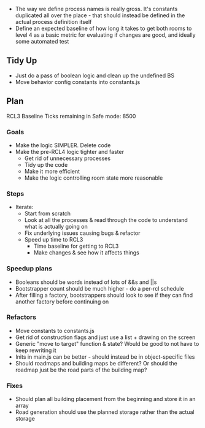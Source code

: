 - The way we define process names is really gross.  It's constants duplicated all over the place - that should instead be defined in the actual process definition itself
- Define an expected baseline of how long it takes to get both rooms to level 4 as a basic metric for evaluating if changes are good, and ideally some automated test


## Tidy Up
- Just do a pass of boolean logic and clean up the undefined BS
- Move behavior config constants into constants.js

## Plan
RCL3 Baseline Ticks remaining in Safe mode: 8500


### Goals
- Make the logic SIMPLER.  Delete code
- Make the pre-RCL4 logic tighter and faster
    - Get rid of unnecessary processes
    - Tidy up the code
    - Make it more efficient
    - Make the logic controlling room state more reasonable

### Steps
- Iterate:
    - Start from scratch
    - Look at all the processes & read through the code to understand what is actually going on
    - Fix underlying issues causing bugs & refactor
    - Speed up time to RCL3
        - Time baseline for getting to RCL3
        - Make changes & see how it affects things

### Speedup plans
- Booleans should be words instead of lots of &&s and ||s
- Bootstrapper count should be much higher - do a per-rcl schedule
- After filling a factory, bootstrappers should look to see if they can find another factory before continuing on

### Refactors
- Move constants to constants.js
- Get rid of construction flags and just use a list + drawing on the screen
- Generic "move to target" function & state?  Would be good to not have to keep rewriting it
- Inits in main.js can be better - should instead be in object-specific files
- Should roadmaps and building maps be different?  Or should the roadmap just be the road parts of the building map?

### Fixes
- Should plan all building placement from the beginning and store it in an array
- Road generation should use the planned storage rather than the actual storage